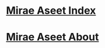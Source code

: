 
# [Mirae Aseet Index](https://whimsical-gumdrop-d2283a.netlify.app/)
# [Mirae Aseet About](https://whimsical-gumdrop-d2283a.netlify.app/about)